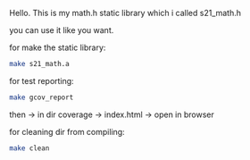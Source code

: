 Hello. This is my math.h static library which i called s21_math.h

you can use it like you want.


for make the static library:
```sh
make s21_math.a
```

for test reporting:
```sh
make gcov_report
```

then -> in dir coverage -> index.html -> open in browser

for cleaning dir from compiling:
```sh
make clean
```
